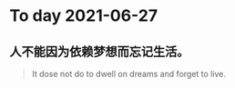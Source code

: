 
# To day 2021-06-27


## 人不能因为依赖梦想而忘记生活。
> It dose not do to dwell on dreams and forget to live.

    